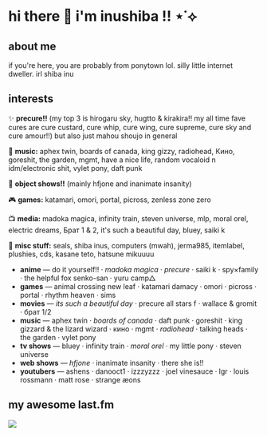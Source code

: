 # hi there 👋 i'm inushiba !! ⋆˙⟡



## about me
if you're here, you are probably from ponytown lol. silly little internet dweller. irl shiba inu

## interests

✨ **precure!!** (my top 3 is hirogaru sky, hugtto & kirakira!! my all time fave cures are cure custard, cure whip, cure wing, cure supreme, cure sky and cure amour!!) but also just mahou shoujo in general

🎵 **music:** aphex twin, boards of canada, king gizzy, radiohead, Кино, goreshit, the garden, mgmt, have a nice life, random vocaloid n idm/electronic shit, vylet pony, daft punk

🎒 **object shows!!** (mainly hfjone and inanimate insanity)

🎮 **games:** katamari, omori, portal, picross, zenless zone zero

📺 **media:** madoka magica, infinity train, steven universe, mlp, moral orel, electric dreams, Брат 1 & 2, it's such a beautiful day, bluey, saiki k

💭 **misc stuff:** seals, shiba inus, computers (mwah), jerma985, itemlabel, plushies, cds, kasane teto, hatsune mikuuuu

* __anime__ — do it yourself!! · _madoka magica_ · _precure_ · saiki k · spy×family · the helpful fox senko-san · yuru camp△
* __games__  — animal crossing new leaf · katamari damacy · omori · picross · portal ·  rhythm heaven · sims
* __movies__ — _its such a beautiful day_ · precure all stars f · wallace & gromit · брат 1/2
* __music__ — aphex twin · _boards of canada_ · daft punk · goreshit · king gizzard & the lizard wizard · кино · mgmt · _radiohead_ · talking heads · the garden · vylet pony
* __tv shows__ — bluey · infinity train · _moral orel_ · my little pony · steven universe
* __web shows__ — _hfjone_ · inanimate insanity · there she is!!
* __youtubers__ — ashens · danooct1 · izzzyzzz · joel vinesauce · lgr · louis rossmann  · matt rose · strange æons



## my awesome last.fm

<a href="https://www.last.fm/user/inushiba"><img src="https://lastfm-recently-played.vercel.app/api?user=inushiba" height="auto"/></a>

<!--
**inushiiba/inushiiba** is a ✨ _special_ ✨ repository because its `README.md` (this file) appears on your GitHub profile.

Here are some ideas to get you started:

- 🔭 I’m currently working on ...
- 🌱 I’m currently learning ...
- 👯 I’m looking to collaborate on ...
- 🤔 I’m looking for help with ...
- 💬 Ask me about ...
- 📫 How to reach me: ...
- 😄 Pronouns: ...
- ⚡ Fun fact: ...
-->
